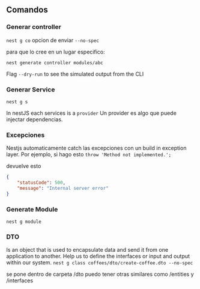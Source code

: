 ## Comandos
### Generar controller
`nest g co`
opcion de enviar `--no-spec`

para que lo cree en un lugar especifico:

`nest generate controller modules/abc`

Flag `--dry-run` to see the simulated output from the CLI

### Generar Service
`nest g s`

In nestJS each services is a `provider`
Un provider es algo que puede injectar dependencias.

### Excepciones

Nestjs automaticamente catch las excepciones con un build in exception layer.
Por ejemplo, si hago esto
`throw 'Method not implemented.';`

devuelve esto
```json
{
    "statusCode": 500,
    "message": "Internal server error"
}
```

### Generate Module
`nest g module`

### DTO
Is an object that is used to encapsulate data and send it from one application to another.
Help us to define the interfaces or input and output within our system.
`nest g class coffees/dto/create-coffee.dto --no-spec`

se pone dentro de carpeta
/dto
puedo tener otras similares como /entities y /interfaces